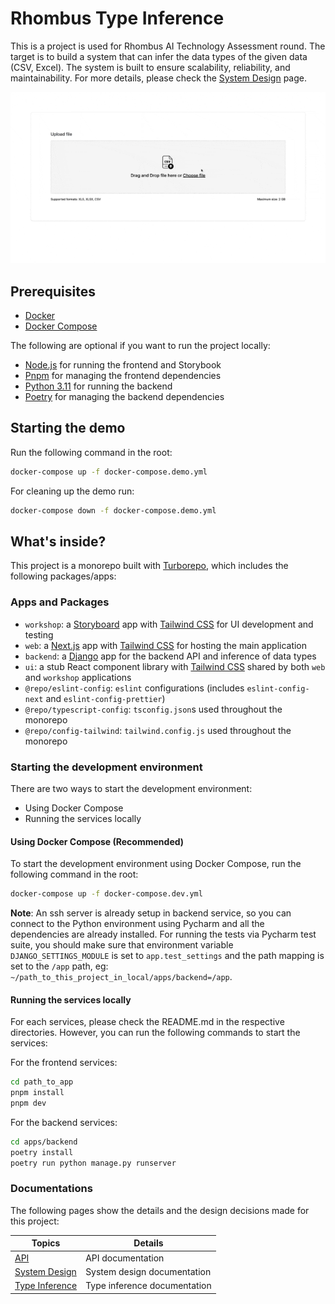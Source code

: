 # Rhombus Type Inference

This is a project is used for Rhombus AI Technology Assessment round. The target is to build a system 
that can infer the data types of the given data (CSV, Excel). The system is built to ensure scalability,
reliability, and maintainability. For more details, please check the [System Design](docs/pages/system-design.md) page.

![](docs/assets/demo.gif)

## Prerequisites
- [Docker](https://docs.docker.com/get-docker/)
- [Docker Compose](https://docs.docker.com/compose/install/)

The following are optional if you want to run the project locally:
- [Node.js](https://nodejs.org/en/download/) for running the frontend and Storybook
- [Pnpm](https://pnpm.io/installation) for managing the frontend dependencies
- [Python 3.11](https://www.python.org/downloads/) for running the backend
- [Poetry](https://python-poetry.org/docs/) for managing the backend dependencies

## Starting the demo

Run the following command in the root:

```sh
docker-compose up -f docker-compose.demo.yml
```


For cleaning up the demo run:
```sh
docker-compose down -f docker-compose.demo.yml
```

## What's inside?

This project is a monorepo built with [Turborepo](https://turbo.build/repo), which includes the following packages/apps:

### Apps and Packages

- `workshop`: a [Storyboard](https://storybook.js.org) app with [Tailwind CSS](https://tailwindcss.com/) for UI development and testing
- `web`: a [Next.js](https://nextjs.org/) app with [Tailwind CSS](https://tailwindcss.com/) for hosting the main application
- `backend`: a [Django](https://www.djangoproject.com/) app for the backend API and inference of data types
- `ui`: a stub React component library with [Tailwind CSS](https://tailwindcss.com/) shared by both `web` and `workshop`
  applications
- `@repo/eslint-config`: `eslint` configurations (includes `eslint-config-next` and `eslint-config-prettier`)
- `@repo/typescript-config`: `tsconfig.json`s used throughout the monorepo
- `@repo/config-tailwind`: `tailwind.config.js` used throughout the monorepo

### Starting the development environment

There are two ways to start the development environment:
- Using Docker Compose
- Running the services locally

#### Using Docker Compose (Recommended)

To start the development environment using Docker Compose, run the following command in the root:

```sh
docker-compose up -f docker-compose.dev.yml
```

**Note**: An ssh server is already setup in backend service, so you can connect to the Python environment using Pycharm and all the dependencies are already installed.
For running the tests via Pycharm test suite, you should make sure that environment variable `DJANGO_SETTINGS_MODULE` is set to `app.test_settings` and the path mapping is set to the
`/app` path, eg: `~/path_to_this_project_in_local/apps/backend=/app`.

#### Running the services locally

For each services, please check the README.md in the respective directories. However, you can run the following commands to start the services:

For the frontend services:
```sh
cd path_to_app
pnpm install
pnpm dev
```

For the backend services:
```sh
cd apps/backend
poetry install
poetry run python manage.py runserver
```

### Documentations

The following pages show the details and the design decisions made for this project:

| Topics                                         | Details                      |
|------------------------------------------------|------------------------------|
| [API](docs/pages/api.md)                       | API documentation            |
| [System Design](docs/pages/system-design.md)   | System design documentation  |
| [Type Inference](docs/pages/type-inference.md) | Type inference documentation |

